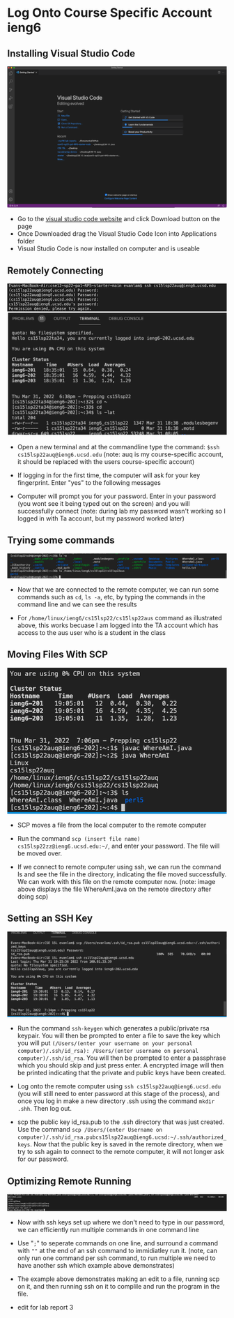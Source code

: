 
# Log Onto Course Specific Account ieng6
## Installing Visual Studio Code
![Image](VisualStudioCodeSS.png)
* Go to the [visual studio code website](https://code.visualstudio.com/) and click Download button on the page
* Once Downloaded drag the Visual Studio Code Icon into Applications folder
* Visual Studio Code is now installed on computer and is useable



## Remotely Connecting
![Image](RemoteConnecting1.png)
![Image](RemoteConnecting2.png)

* Open a new terminal and at the commandline type the command: `$ssh cs15lsp22auq@ieng6.ucsd.edu` (note: auq is my course-specific account, it should be replaced with the users course-specific account)

* If logging in for the first time, the computer will ask for your key fingerprint. Enter "yes" to the following messages

* Computer will prompt you for your password. Enter in your password (you wont see it being typed out on the screen) and you will successfully connect (note: during lab my password wasn't working so I logged in with Ta account, but my password worked later)


## Trying some commands
![Image](TryingCommands.png)

* Now that we are connected to the remote computer, we can run some commands such as `cd`, `ls -a`, etc, by typing the commands in the command line and we can see the results

* For `/home/linux/ieng6/cs15lsp22/cs15lsp22aus` command as illustrated above, this works becuase I am logged into the TA account which has access to the aus user who is a student in the class

## Moving Files With SCP
![Image](SCP.png)

* SCP moves a file from the local computer to the remote computer

* Run the command `scp (insert file name) cs15lsp22zz@ieng6.ucsd.edu:~/`, and enter your password. The file will be moved over.

* If we connect to remote computer using ssh, we can run the command ls and see the file in the directory, indicating the file moved successfully. We can work with this file on the remote computer now. (note: image above displays the file WhereAmI.java on the remote directory after doing scp) 

## Setting an SSH Key
![Image](SettingSHHKey.png)

* Run the command `ssh-keygen` which generates a public/private rsa keypair. You will then be prompted to enter a file to save the key which you will put `(/Users/(enter your username on your personal computer)/.ssh/id_rsa): /Users/(enter username on personal computer)/.ssh/id_rsa`. You will then be prompted to enter a passphrase which you should skip and just press enter. A encrypted image will then be printed indicating that the private and public keys have been created.

* Log onto the remote computer using `ssh cs15lsp22auq@ieng6.ucsd.edu` (you will still need to enter password at this stage of the process), and once you log in make a new directory .ssh using the command `mkdir .shh`. Then log out.

* scp the public key id_rsa.pub to the .ssh directory that was just created. Use the command `scp /Users/(enter Username on computer)/.ssh/id_rsa.pubcs15lsp22auq@ieng6.ucsd:~/.ssh/authorized_keys`. Now that the public key is saved in the remote directory, when we try to ssh again to connect to the remote computer, it will not longer ask for our password. 



## Optimizing Remote Running
![Image](OptimizingRemoteRunning.png)

* Now with ssh keys set up where we don't need to type in our password, we can efficiently run multiple commands in one command line

* Use "`;`" to seperate commands on one line, and surround a command with `""` at the end of an ssh command to immidiatley run it. (note, can only run one command per ssh command, to run multiple we need to have another ssh which example above demonstrates)

* The example above demonstrates making an edit to a file, running scp on it, and then running ssh on it to complile and run the program in the file.


* edit for lab report 3


